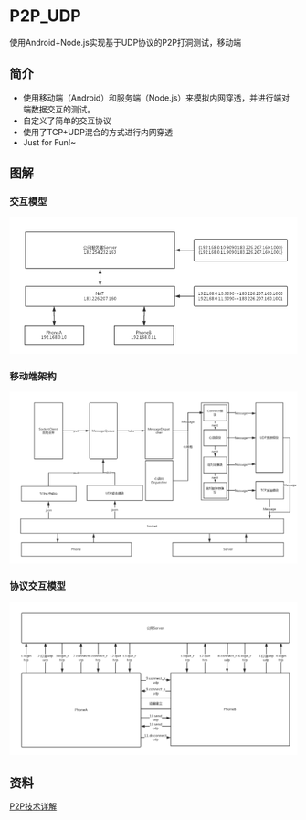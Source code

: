 # P2P_UDP
使用Android+Node.js实现基于UDP协议的P2P打洞测试，移动端

## 简介
+ 使用移动端（Android）和服务端（Node.js）来模拟内网穿透，并进行端对端数据交互的测试。
+ 自定义了简单的交互协议
+ 使用了TCP+UDP混合的方式进行内网穿透
+ Just for Fun!~

## 图解
### 交互模型
![交互模型](/p2p_1.png)
### 移动端架构
![移动端架构](/p2p_3.png)
### 协议交互模型
![协议交互模型](/p2p_2.png)

## 资料
[P2P技术详解](http://www.52im.net/thread-50-1-1.html)

